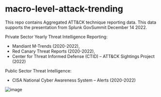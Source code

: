 # macro-level-attack-trending
This repo contains Aggregated ATT&amp;CK technique reporting data. This data supports the presentation from Splunk GovSummit December 14 2022.

Private Sector Yearly Threat Intelligence Reporting:
- Mandiant M-Trends (2020-2022), 
- Red Canary Threat Reports (2020-2022), 
- Center for Threat Informed Defense (CTID) – ATT&CK Sightings Project (2022)

Public Sector Threat Intelligence:
- CISA National Cyber Awareness System – Alerts (2020-2022)

![image](3d-scatter.gif)

